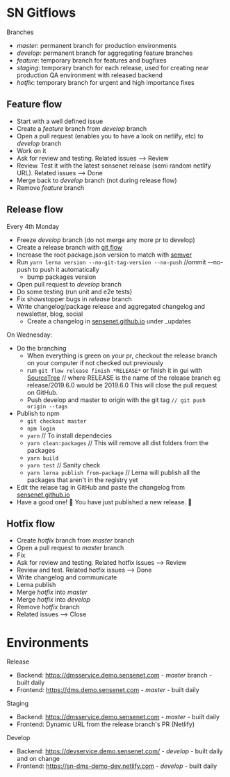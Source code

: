# SN Gitflows

Branches
* *master*: permanent branch for production environments
* *develop*: permanent branch for aggregating feature branches
* *feature*: temporary branch for features and bugfixes
* *staging*: temporary branch for each release, used for creating near production QA environment with released backend
* *hotfix*: temporary branch for urgent and high importance fixes

## Feature flow
* Start with a well defined issue
* Create a *feature* branch from *develop* branch
* Open a pull request (enables you to have a look on netlify, etc) to *develop* branch
* Work on it
* Ask for review and testing. Related issues --> Review
* Review. Test it with the latest sensenet release (semi random netlify URL). Related issues --> Done
* Merge back to *develop* branch (not during release flow)
* Remove *feature* branch

## Release flow
Every 4th Monday
* Freeze *develop* branch (do not merge any more pr to develop)
* Create a release branch with [git flow](https://danielkummer.github.io/git-flow-cheatsheet/#release)
* Increase the root package.json version to match with [semver](https://docs.npmjs.com/about-semantic-versioning)
* Run `yarn lerna version --no-git-tag-version --no-push` //ommit --no-push to push it automatically
  * bump packages version
* Open pull request to *develop* branch
* Do some testing (run unit and e2e tests)
* Fix showstopper bugs in *release* branch
* Write changelog/package release and aggregated changelog and newsletter, blog, social
  * Create a changelog in [sensenet.github.io](https://github.com/SenseNet/sensenet.github.io) under _updates

On Wednesday:
* Do the branching
  * When everything is green on your pr, checkout the release branch on your computer if not checked out previously
  * run `git flow release finish *RELEASE*` or finish it in gui with [SourceTree](https://www.sourcetreeapp.com/) // where RELEASE is the name of the release branch eg release/2019.6.0 would be 2019.6.0 
    This will close the pull request on GitHub.
  * Push develop and master to origin with the git tag `// git push origin --tags`
* Publish to npm
  * `git checkout master`
  * `npm login`
  * `yarn` // To install dependecies
  * `yarn clean:packages` // This will remove all dist folders from the packages
  * `yarn build`
  * `yarn test` // Sanity check
  * `yarn lerna publish from-package` // Lerna will publish all the packages that aren't in the registry yet
* Edit the relase tag in GitHub and paste the changelog from [sensenet.github.io](https://github.com/SenseNet/sensenet.github.io) 
* Have a good one! 🍺 You have just published a new release. 🌟

## Hotfix flow
* Create *hotfix* branch from *master* branch
* Open a pull request to *master* branch
* Fix
* Ask for review and testing. Related hotfix issues --> Review
* Review and test. Related hotfix issues --> Done
* Write changelog and communicate
* Lerna publish
* Merge *hotfix* into *master*
* Merge *hotfix* into *develop*
* Remove *hotfix* branch
* Related issues --> Close

# Environments

Release
* Backend: https://dmsservice.demo.sensenet.com - *master* branch - built daily
* Frontend: https://dms.demo.sensenet.com - *master* - built daily

Staging
* Backend: https://dmsservice.demo.sensenet.com - *master* - built daily
* Frontend: Dynamic URL from the release branch's PR (Netlify)

Develop
* Backend: https://devservice.demo.sensenet.com/ - *develop* - built daily and on change
* Frontend: https://sn-dms-demo-dev.netlify.com - *develop* - built daily

